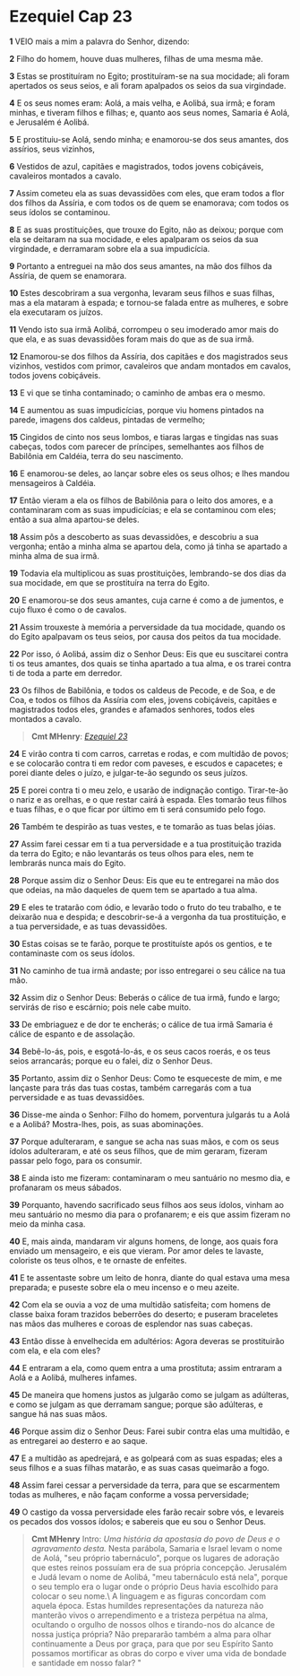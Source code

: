 # Ezequiel Cap 23

**1** 	VEIO mais a mim a palavra do Senhor, dizendo:

**2** 	Filho do homem, houve duas mulheres, filhas de uma mesma mãe.

**3** 	Estas se prostituíram no Egito; prostituíram-se na sua mocidade; ali foram apertados os seus seios, e ali foram apalpados os seios da sua virgindade.

**4** 	E os seus nomes eram: Aolá, a mais velha, e Aolibá, sua irmã; e foram minhas, e tiveram filhos e filhas; e, quanto aos seus nomes, Samaria é Aolá, e Jerusalém é Aolibá.

**5** 	E prostituiu-se Aolá, sendo minha; e enamorou-se dos seus amantes, dos assírios, seus vizinhos,

**6** 	Vestidos de azul, capitães e magistrados, todos jovens cobiçáveis, cavaleiros montados a cavalo.

**7** 	Assim cometeu ela as suas devassidões com eles, que eram todos a flor dos filhos da Assíria, e com todos os de quem se enamorava; com todos os seus ídolos se contaminou.

**8** 	E as suas prostituições, que trouxe do Egito, não as deixou; porque com ela se deitaram na sua mocidade, e eles apalparam os seios da sua virgindade, e derramaram sobre ela a sua impudicícia.

**9** 	Portanto a entreguei na mão dos seus amantes, na mão dos filhos da Assíria, de quem se enamorara.

**10** 	Estes descobriram a sua vergonha, levaram seus filhos e suas filhas, mas a ela mataram à espada; e tornou-se falada entre as mulheres, e sobre ela executaram os juízos.

**11** 	Vendo isto sua irmã Aolibá, corrompeu o seu imoderado amor mais do que ela, e as suas devassidões foram mais do que as de sua irmã.

**12** 	Enamorou-se dos filhos da Assíria, dos capitães e dos magistrados seus vizinhos, vestidos com primor, cavaleiros que andam montados em cavalos, todos jovens cobiçáveis.

**13** 	E vi que se tinha contaminado; o caminho de ambas era o mesmo.

**14** 	E aumentou as suas impudicícias, porque viu homens pintados na parede, imagens dos caldeus, pintadas de vermelho;

**15** 	Cingidos de cinto nos seus lombos, e tiaras largas e tingidas nas suas cabeças, todos com parecer de príncipes, semelhantes aos filhos de Babilônia em Caldéia, terra do seu nascimento.

**16** 	E enamorou-se deles, ao lançar sobre eles os seus olhos; e lhes mandou mensageiros à Caldéia.

**17** 	Então vieram a ela os filhos de Babilônia para o leito dos amores, e a contaminaram com as suas impudicícias; e ela se contaminou com eles; então a sua alma apartou-se deles.

**18** 	Assim pôs a descoberto as suas devassidões, e descobriu a sua vergonha; então a minha alma se apartou dela, como já tinha se apartado a minha alma de sua irmã.

**19** 	Todavia ela multiplicou as suas prostituições, lembrando-se dos dias da sua mocidade, em que se prostituíra na terra do Egito.

**20** 	E enamorou-se dos seus amantes, cuja carne é como a de jumentos, e cujo fluxo é como o de cavalos.

**21** 	Assim trouxeste à memória a perversidade da tua mocidade, quando os do Egito apalpavam os teus seios, por causa dos peitos da tua mocidade.

**22** 	Por isso, ó Aolibá, assim diz o Senhor Deus: Eis que eu suscitarei contra ti os teus amantes, dos quais se tinha apartado a tua alma, e os trarei contra ti de toda a parte em derredor.

**23** 	Os filhos de Babilônia, e todos os caldeus de Pecode, e de Soa, e de Coa, e todos os filhos da Assíria com eles, jovens cobiçáveis, capitães e magistrados todos eles, grandes e afamados senhores, todos eles montados a cavalo.

> **Cmt MHenry**: *[Ezequiel 23](../26A-Ez/23.md#0)*

**24** 	E virão contra ti com carros, carretas e rodas, e com multidão de povos; e se colocarão contra ti em redor com paveses, e escudos e capacetes; e porei diante deles o juízo, e julgar-te-ão segundo os seus juízos.

**25** 	E porei contra ti o meu zelo, e usarão de indignação contigo. Tirar-te-ão o nariz e as orelhas, e o que restar cairá à espada. Eles tomarão teus filhos e tuas filhas, e o que ficar por último em ti será consumido pelo fogo.

**26** 	Também te despirão as tuas vestes, e te tomarão as tuas belas jóias.

**27** 	Assim farei cessar em ti a tua perversidade e a tua prostituição trazida da terra do Egito; e não levantarás os teus olhos para eles, nem te lembrarás nunca mais do Egito.

**28** 	Porque assim diz o Senhor Deus: Eis que eu te entregarei na mão dos que odeias, na mão daqueles de quem tem se apartado a tua alma.

**29** 	E eles te tratarão com ódio, e levarão todo o fruto do teu trabalho, e te deixarão nua e despida; e descobrir-se-á a vergonha da tua prostituição, e a tua perversidade, e as tuas devassidões.

**30** 	Estas coisas se te farão, porque te prostituíste após os gentios, e te contaminaste com os seus ídolos.

**31** 	No caminho de tua irmã andaste; por isso entregarei o seu cálice na tua mão.

**32** 	Assim diz o Senhor Deus: Beberás o cálice de tua irmã, fundo e largo; servirás de riso e escárnio; pois nele cabe muito.

**33** 	De embriaguez e de dor te encherás; o cálice de tua irmã Samaria é cálice de espanto e de assolação.

**34** 	Bebê-lo-ás, pois, e esgotá-lo-ás, e os seus cacos roerás, e os teus seios arrancarás; porque eu o falei, diz o Senhor Deus.

**35** 	Portanto, assim diz o Senhor Deus: Como te esqueceste de mim, e me lançaste para trás das tuas costas, também carregarás com a tua perversidade e as tuas devassidões.

**36** 	Disse-me ainda o Senhor: Filho do homem, porventura julgarás tu a Aolá e a Aolibá? Mostra-lhes, pois, as suas abominações.

**37** 	Porque adulteraram, e sangue se acha nas suas mãos, e com os seus ídolos adulteraram, e até os seus filhos, que de mim geraram, fizeram passar pelo fogo, para os consumir.

**38** 	E ainda isto me fizeram: contaminaram o meu santuário no mesmo dia, e profanaram os meus sábados.

**39** 	Porquanto, havendo sacrificado seus filhos aos seus ídolos, vinham ao meu santuário no mesmo dia para o profanarem; e eis que assim fizeram no meio da minha casa.

**40** 	E, mais ainda, mandaram vir alguns homens, de longe, aos quais fora enviado um mensageiro, e eis que vieram. Por amor deles te lavaste, coloriste os teus olhos, e te ornaste de enfeites.

**41** 	E te assentaste sobre um leito de honra, diante do qual estava uma mesa preparada; e puseste sobre ela o meu incenso e o meu azeite.

**42** 	Com ela se ouvia a voz de uma multidão satisfeita; com homens de classe baixa foram trazidos beberrões do deserto; e puseram braceletes nas mãos das mulheres e coroas de esplendor nas suas cabeças.

**43** 	Então disse à envelhecida em adultérios: Agora deveras se prostituirão com ela, e ela com eles?

**44** 	E entraram a ela, como quem entra a uma prostituta; assim entraram a Aolá e a Aolibá, mulheres infames.

**45** 	De maneira que homens justos as julgarão como se julgam as adúlteras, e como se julgam as que derramam sangue; porque são adúlteras, e sangue há nas suas mãos.

**46** 	Porque assim diz o Senhor Deus: Farei subir contra elas uma multidão, e as entregarei ao desterro e ao saque.

**47** 	E a multidão as apedrejará, e as golpeará com as suas espadas; eles a seus filhos e a suas filhas matarão, e as suas casas queimarão a fogo.

**48** 	Assim farei cessar a perversidade da terra, para que se escarmentem todas as mulheres, e não façam conforme a vossa perversidade;

**49** 	O castigo da vossa perversidade eles farão recair sobre vós, e levareis os pecados dos vossos ídolos; e sabereis que eu sou o Senhor Deus.


> **Cmt MHenry** Intro: *Uma história da apostasia do povo de Deus e o agravamento desta.* Nesta parábola, Samaria e Israel levam o nome de Aolá, "seu próprio tabernáculo", porque os lugares de adoração que estes reinos possuíam era de sua própria concepção. Jerusalém e Judá levam o nome de Aolibá, "meu tabernáculo está nela", porque o seu templo era o lugar onde o próprio Deus havia escolhido para colocar o seu nome.\ A linguagem e as figuras concordam com aquela época. Estas humildes representações da natureza não manterão vivos o arrependimento e a tristeza perpétua na alma, ocultando o orgulho de nossos olhos e tirando-nos do alcance de nossa justiça própria? Não prepararão também a alma para olhar continuamente a Deus por graça, para que por seu Espírito Santo possamos mortificar as obras do corpo e viver uma vida de bondade e santidade em nosso falar? "